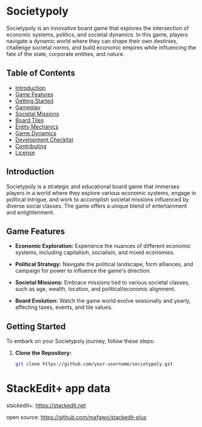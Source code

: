 
# Societypoly

Societypoly is an innovative board game that explores the intersection of economic systems, politics, and societal dynamics. In this game, players navigate a dynamic world where they can shape their own destinies, challenge societal norms, and build economic empires while influencing the fate of the state, corporate entities, and nature.

## Table of Contents

- [Introduction](#introduction)
- [Game Features](#game-features)
- [Getting Started](#getting-started)
- [Gameplay](Gameplay.md)
- [Societal Missions](#societal-missions)
- [Board Tiles](#board-tiles)
- [Entity Mechanics](#entity-mechanics)
- [Game Dynamics](#game-dynamics)
- [Development Checklist](#development-checklist)
- [Contributing](#contributing)
- [License](#license)



## Introduction

Societypoly is a strategic and educational board game that immerses players in a world where they explore various economic systems, engage in political intrigue, and work to accomplish societal missions influenced by diverse social classes. The game offers a unique blend of entertainment and enlightenment.

## Game Features

- **Economic Exploration:** Experience the nuances of different economic systems, including capitalism, socialism, and mixed economies.

- **Political Strategy:** Navigate the political landscape, form alliances, and campaign for power to influence the game's direction.

- **Societal Missions:** Embrace missions tied to various societal classes, such as age, wealth, location, and political/economic alignment.

- **Board Evolution:** Watch the game world evolve seasonally and yearly, affecting taxes, events, and tile values.

## Getting Started

To embark on your Societypoly journey, follow these steps:

1. **Clone the Repository:**
   ```bash
   git clone https://github.com/your-username/societypoly.git
# StackEdit+ app data

stackedit+: https://stackedit.net

open source: https://github.com/mafgwo/stackedit-plus


<!--stackedit_data:
eyJoaXN0b3J5IjpbNzU5MjcxOTUwLDQxNDY3NDMxNywxODI2Mz
Y3MDU0XX0=
-->